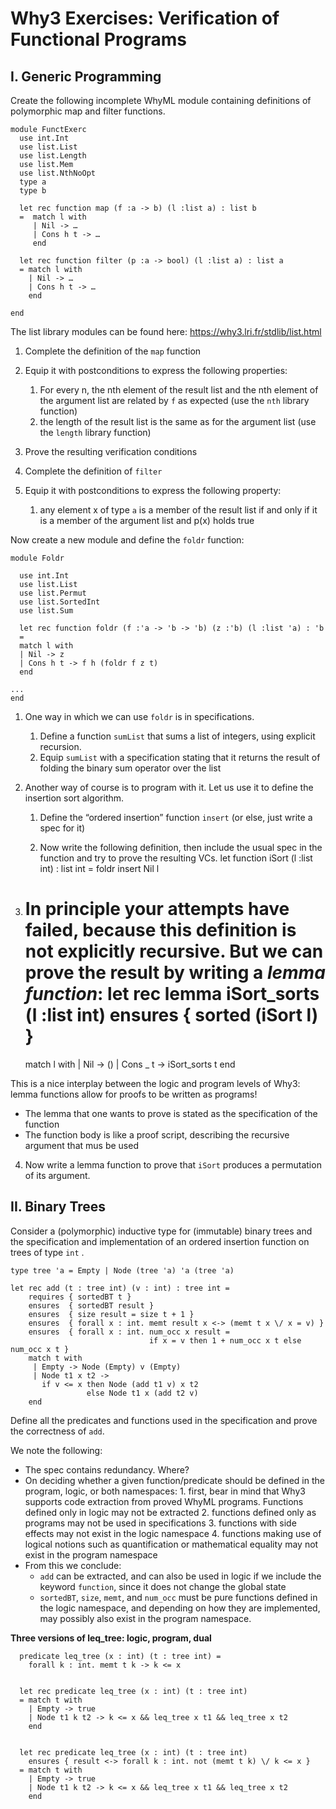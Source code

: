 # Why3 Exercises: Verification of Functional Programs


## I. Generic Programming

Create the following incomplete WhyML module containing definitions of polymorphic map and filter functions. 


    module FunctExerc
      use int.Int
      use list.List
      use list.Length
      use list.Mem
      use list.NthNoOpt
      type a
      type b
    
      let rec function map (f :a -> b) (l :list a) : list b
      =  match l with
         | Nil -> …
         | Cons h t -> …
         end
    
      let rec function filter (p :a -> bool) (l :list a) : list a
      = match l with
        | Nil -> …
        | Cons h t -> …
        end
    
    end

The list library modules can be found here:
https://why3.lri.fr/stdlib/list.html


1. Complete the definition of the `map` function 
2. Equip it with postconditions to express the following properties:
    1. For every n, the nth element of the result list and the nth element of the argument list are related by `f` as expected (use the `nth` library function)
    2. the length of the result list is the same as for the argument list 
        (use the `length` library function) 
3. Prove the resulting verification conditions 
    
4. Complete the definition of `filter`
5. Equip it with postconditions to express the following property:
    1. any element x of type `a` is a member of the result list if and only if it is a member of the argument list and p(x) holds true



Now create a new module and define the `foldr` function:


    module Foldr
    
      use int.Int
      use list.List
      use list.Permut
      use list.SortedInt
      use list.Sum
    
      let rec function foldr (f :'a -> 'b -> 'b) (z :'b) (l :list 'a) : 'b
      = 
      match l with
      | Nil -> z
      | Cons h t -> f h (foldr f z t)
      end
    
    ...
    end
    


1. One way in which we can use `foldr`  is in specifications. 
    1. Define a function `sumList`  that sums a list of integers, using explicit recursion. 
    2. Equip `sumList` with a specification stating that it  returns the result of folding the binary sum operator over the list
        
2. Another way of course is to program with it. Let us use it to define the insertion sort algorithm. 
    
    1. Define the “ordered insertion” function `insert` (or else, just write a spec for it)
        
    2. Now write the following definition, then include the usual spec in the function and try to prove the resulting VCs. 
      let function iSort (l :list int) : list int
      = foldr insert Nil l 

  

3. In principle your attempts have failed, because this definition is not explicitly recursive. But we can prove the result by writing a *lemma function*:
      let rec lemma iSort_sorts (l :list int) 
        ensures { sorted (iSort l) }
      =
      match l with
      | Nil -> ()
      | Cons _ t -> iSort_sorts t
      end

This is a nice interplay between the logic and program levels of Why3: lemma functions allow for proofs to be written as programs!

- The lemma that one wants to prove is stated as the specification of the function
- The function body is like a proof script, describing the recursive argument that mus be used
    
4. Now write a lemma function to prove that `iSort` produces a permutation of its argument.  



## II. Binary Trees

Consider a (polymorphic) inductive type for (immutable) binary trees and the specification and implementation of an ordered insertion function on trees of type `int` .


    type tree 'a = Empty | Node (tree 'a) 'a (tree 'a)
    
    let rec add (t : tree int) (v : int) : tree int =
        requires { sortedBT t }
        ensures  { sortedBT result }
        ensures  { size result = size t + 1 } 
        ensures  { forall x : int. memt result x <-> (memt t x \/ x = v) }
        ensures  { forall x : int. num_occ x result =
                                   if x = v then 1 + num_occ x t else num_occ x t }
        match t with
         | Empty -> Node (Empty) v (Empty)
         | Node t1 x t2 ->
           if v <= x then Node (add t1 v) x t2 
                     else Node t1 x (add t2 v)
        end
      

Define all the predicates and functions used in the specification and prove the correctness of `add`. 

We note the following: 

- The spec contains redundancy. Where? 
- On deciding whether a given function/predicate should be defined in the program, logic, or both namespaces: 
        1. first, bear in mind that Why3 supports code extraction from proved WhyML programs. Functions defined only in logic may not be extracted
        2. functions defined only as programs may not be used in specifications 
        3. functions with side effects may not exist in the logic namespace
        4. functions making use of logical notions such as quantification or mathematical equality may not exist in the program namespace 
- From this we conclude:
    - `add` can be extracted, and can also be used in logic if we include the keyword `function`, since it does not change the global state
    - `sortedBT`, `size`, `memt`, and `num_occ` must be pure functions defined in the logic namespace, and depending on how they are implemented, may possibly also exist in the program namespace. 




**Three versions of leq_tree: logic, program, dual**


      predicate leq_tree (x : int) (t : tree int) = 
        forall k : int. memt t k -> k <= x 
    
    
      let rec predicate leq_tree (x : int) (t : tree int)
      = match t with
        | Empty -> true
        | Node t1 k t2 -> k <= x && leq_tree x t1 && leq_tree x t2
        end
    
    
      let rec predicate leq_tree (x : int) (t : tree int)
        ensures { result <-> forall k : int. not (memt t k) \/ k <= x }
      = match t with
        | Empty -> true
        | Node t1 k t2 -> k <= x && leq_tree x t1 && leq_tree x t2
        end
    


